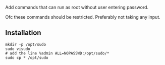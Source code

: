 Add commands that can run as root without user entering password.

Ofc these commands should be restricted. Preferably not taking any input.

Installation
------------

    mkdir -p /opt/sudo
    sudo visudo
    # add the line %admin ALL=NOPASSWD:/opt/sudo/*
    sudo cp * /opt/sudo
